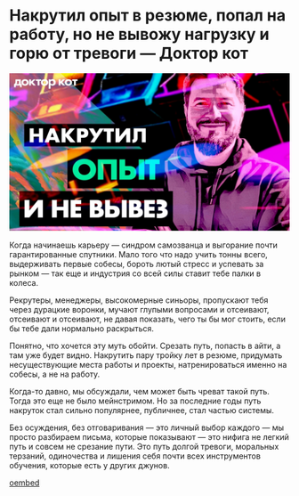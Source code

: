 # Накрутил опыт в резюме, попал на работу, но не вывожу нагрузку и горю от тревоги — Доктор кот

![preview](./preview.jpg)

Когда начинаешь карьеру — синдром самозванца и выгорание почти гарантированные спутники. Мало того что надо учить тонны всего, выдерживать первые собесы, бороть лютый стресс и успевать за рынком — так еще и индустрия со всей силы ставит тебе палки в колеса.

Рекрутеры, менеджеры, высокомерные синьоры, пропускают тебя через дурацкие воронки, мучают глупыми вопросами и отсеивают, отсеивают и отсеивают, не давая показать, чего ты бы мог стоить, если бы тебе дали нормально раскрыться.

Понятно, что хочется эту муть обойти. Срезать путь, попасть в айти, а там уже будет видно. Накрутить пару тройку лет в резюме, придумать несуществующие места работы и проекты, натренироваться именно на собесы, а не на работу.

Когда-то давно, мы обсуждали, чем может быть чреват такой путь. Тогда это еще не было мейнстримом. Но за последние годы путь накруток стал сильно популярнее, публичнее, стал частью системы.

Без осуждения, без отговаривания — это личный выбор каждого — мы просто разбираем письма, которые показывают — это нифига не легкий путь и совсем не срезание пути. Это путь долгой тревоги, моральных терзаний, одиночества и лишения себя почти всех инструментов обучения, которые есть у других джунов.

[oembed](https://www.youtube.com/watch?v=hbMpAXoMXF4)